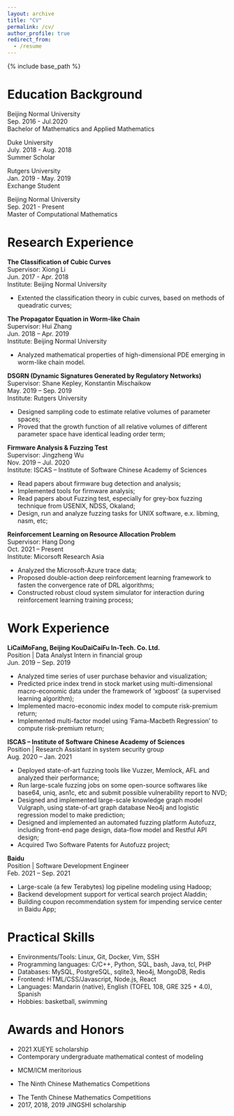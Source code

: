 ```yaml
---
layout: archive
title: "CV"
permalink: /cv/
author_profile: true
redirect_from:
  - /resume
---
```


{% include base_path %}


Education Background
=====
Beijing Normal University<br>
Sep. 2016 - Jul.2020<br>
Bachelor of Mathematics and Applied Mathematics

Duke University<br>
July. 2018 - Aug. 2018<br>
Summer Scholar

Rutgers University<br>
Jan. 2019 - May. 2019<br>
Exchange Student<br>

Beijing Normal University<br>
Sep. 2021 - Present<br>
Master of Computational Mathematics


Research Experience
=====

**The Classification of Cubic Curves**<br>
Supervisor: Xiong Li<br>
Jun. 2017 - Apr. 2018<br>
Institute: Beijing Normal University<br>

+ Extented the classification theory in cubic curves, based on methods of queadratic curves;

**The Propagator Equation in Worm-like Chain**<br>
Supervisor: Hui Zhang<br>
Jun. 2018 – Apr. 2019<br>
Institute: Beijing Normal University<br>

+ Analyzed mathematical properties of high-dimensional PDE emerging in worm-like chain model.

**DSGRN (Dynamic Signatures Generated by Regulatory Networks)**<br>
Supervisor: Shane Kepley, Konstantin Mischaikow<br>
May. 2019 – Sep. 2019<br>
Institute: Rutgers University<br>

+ Designed sampling code to estimate relative volumes of parameter spaces;
+ Proved that the growth function of all relative volumes of different parameter space have identical leading order term;

**Firmware Analysis & Fuzzing Test**<br>
Supervisor: Jingzheng Wu<br>
Nov. 2019 – Jul. 2020<br>
Institute: ISCAS – Institute of Software Chinese Academy of Sciences<br>

+ Read papers about firmware bug detection and analysis;
+ Implemented tools for firmware analysis;
+ Read papers about Fuzzing test, especially for grey-box fuzzing technique from USENIX, NDSS, Okaland;
+ Design, run and analyze fuzzing tasks for UNIX software, e.x. libming, nasm, etc;

**Reinforcement Learning on Resource Allocation Problem**<br>
Supervisor: Hang Dong<br>
Oct. 2021 – Present<br>
Institute: Micorsoft Research Asia<br>

+ Analyzed the Microsoft-Azure trace data;
+ Proposed double-action deep reinforcement learning framework to fasten the convergence rate of DRL algorithms;
+ Constructed robust cloud system simulator for interaction during reinforcement learning training process;

Work Experience
=====

**LiCaiMoFang, Beijing KouDaiCaiFu In-Tech. Co. Ltd.**<br>
Position | Data Analyst Intern in financial group<br>
Jun. 2019 – Sep. 2019<br>

+ Analyzed time series of user purchase behavior and visualization;
+ Predicted price index trend in stock market using multi-dimensional macro-economic data under the framework of ‘xgboost’ (a supervised learning algorithm);
+ Implemented macro-economic index model to compute risk-premium return;
+ Implemented multi-factor model using ‘Fama-Macbeth Regression’ to compute risk-premium return;

**ISCAS – Institute of Software Chinese Academy of Sciences**<br>
Position | Research Assistant in system security group<br>
Aug. 2020 – Jan. 2021<br>

+ Deployed state-of-art fuzzing tools like Vuzzer, Memlock, AFL and analyzed their performance;
+ Run large-scale fuzzing jobs on some open-source softwares like base64, uniq, asn1c, etc and submit possible vulnerability report to NVD;
+ Designed and implemented large-scale knowledge graph model Vulgraph, using state-of-art graph database Neo4j and logistic regression model to make prediction;
+ Designed and implemented an automated fuzzing platform Autofuzz, including front-end page design, data-flow model and Restful API design;
+ Acquired Two Software Patents for Autofuzz project;

**Baidu**<br>
Position | Software Development Engineer<br>
Feb. 2021 – Sep. 2021<br>

+ Large-scale (a few Terabytes) log pipeline modeling using Hadoop;
+ Backend development support for vertical search project Aladdin;
+ Building coupon recommendation system for impending service center in Baidu App;




Practical Skills
=====

+ Environments/Tools: Linux, Git, Docker, Vim, SSH
+ Programming languages: C/C++, Python, SQL, bash, Java, tcl, PHP
+ Databases: MySQL, PostgreSQL, sqlite3, Neo4j, MongoDB, Redis
+ Frontend: HTML/CSS/Javascript, Node.js, React
+ Languages: Mandarin (native), English (TOFEL 108, GRE 325 + 4.0), Spanish
+ Hobbies: basketball, swimming



Awards and Honors
=====

+ 2021 XUEYE scholarship
+ Contemporary undergraduate mathematical contest of modeling 
<!-- + MCM/ICM meritorious (first prize) -->
+ MCM/ICM meritorious 
<!-- + The Ninth Chinese Mathematics Competitions (third prize) -->
+ The Ninth Chinese Mathematics Competitions
<!-- + The Tenth Chinese Mathematics Competitions (third prize) -->
+ The Tenth Chinese Mathematics Competitions 
+ 2017, 2018, 2019 JINGSHI scholarship
